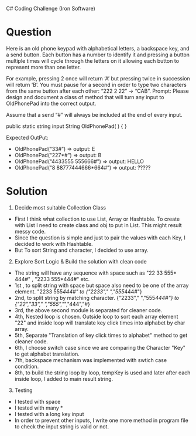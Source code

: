 C# Coding Challenge (Iron Software)

Question
============================================
Here is an old phone keypad with alphabetical letters, a backspace key, and a send button.
Each button has a number to identify it and pressing a button multiple times will cycle through the letters on it allowing each button to represent more than one letter.

For example, pressing 2 once will return ‘A’ but pressing twice in succession will return ‘B’.
You must pause for a second in order to type two characters from the same button after each other: “222 2 22” -> “CAB”.
Prompt:
Please design and document a class of method that will turn any input to OldPhonePad into the correct output.

Assume that a send “#” will always be included at the end of every input.

public static string input String OldPhonePad( ) {
}

Expected OutPut:
- OldPhonePad(“33#”) => output: E
- OldPhonePad(“227*#”) => output: B
- OldPhonePad(“4433555 555666#”) => output: HELLO
- OldPhonePad(“8 88777444666*664#”) => output: ?????

Solution
===========================================================================================================


1. Decide most suitable Collection Class 

- First I think what collection to use List, Array or Hashtable. To create with List I need to create class and obj to put in List. This might result messy code.
- Since the question is simple and just to pair the values with each Key, I decided to work with Hashtable.
- But To sort String and character, I decided to use array.


2. Explore Sort Logic & Build the solution with clean code

- The string will have any sequence with space such as "22 33 555* 444#" , "2233 555*444#" etc.
- 1st , to split string with space but space also need to be one of the array element. "2233 555*444#" to {"2233"," ","555*444#"}
- 2nd, to split string by matching character.  {"2233"," ","555*444#"} to {"22","33"," ","555","*","444","#}
- 3rd, the above second module is separated for cleaner code.
- 4th,  Nested loop is chosen. Outside loop to sort each array element "22" and inside loop will translate key click times into alphabet by char array.
- 5th, Separate "Translation of key click times to alphabet" method to get cleaner code.
- 6th, I choose switch case since we are comparing the Character "Key" to get alphabet translation.
- 7th, backspace mechanism was implemented with swtich case condition.
- 8th, to build the string loop by loop, tempKey is used and later after each inside loop, I added to main result string.


 3. Testing

- I tested with space
- I tested with many *
- I tested with a long key input
- In order to prevent other inputs, I write one more method in program file to check the input string is valid or not.
